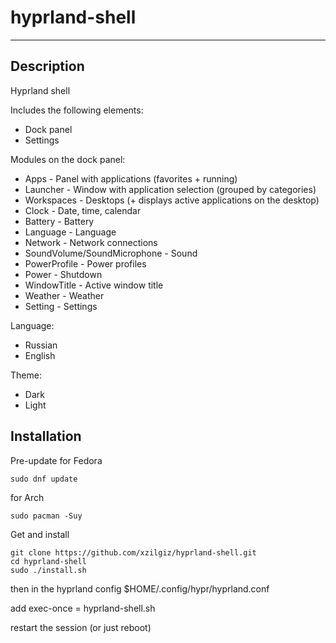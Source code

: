 # hyprland-shell

***
## Description
Hyprland shell

Includes the following elements:
- Dock panel
- Settings

Modules on the dock panel:
- Apps - Panel with applications (favorites + running)
- Launcher - Window with application selection (grouped by categories)
- Workspaces - Desktops (+ displays active applications on the desktop)
- Clock - Date, time, calendar
- Battery - Battery
- Language - Language
- Network - Network connections
- SoundVolume/SoundMicrophone - Sound
- PowerProfile - Power profiles
- Power - Shutdown
- WindowTitle - Active window title
- Weather - Weather
- Setting - Settings

Language:
- Russian
- English

Theme:
- Dark
- Light

## Installation
Pre-update
for Fedora
```
sudo dnf update
```
for Arch
```
sudo pacman -Suy
```

Get and install
```
git clone https://github.com/xzilgiz/hyprland-shell.git
cd hyprland-shell
sudo ./install.sh
```
then in the hyprland config
$HOME/.config/hypr/hyprland.conf

add
exec-once = hyprland-shell.sh

restart the session (or just reboot)
